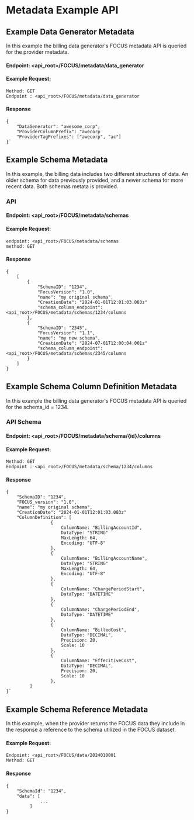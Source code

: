 # Metadata Example API

## Example Data Generator Metadata

In this example the billing data generator's FOCUS metadata API is queried for the provider metadata.

#### Endpoint: <api_root>/FOCUS/metadata/data_generator
#### Example Request:

    Method: GET 
    Endpoint : <api_root>/FOCUS/metadata/data_generator
####

#### Response
```
{
	"DataGenerator": "awesome_corp",
	"ProviderColumnPrefix": "awecorp
	"ProviderTagPrefixes": ["awecorp", "ac"]
}`
```

## Example Schema Metadata

In this example, the billing data includes two different structures of data. An older schema for data previously provided, and a newer schema for more recent data. Both schemas metata is provided. 

### API

#### Endpoint: <api_root>/FOCUS/metadata/schemas 
#### Example Request:
    endpoint: <api_root>/FOCUS/metadata/schemas 
    method: GET 
####

#### Response 
```
{
	[
		{
			"SchemaID": "1234",
			"FocusVersion": "1.0",
			"name": "my original schema",
			"CreationDate": "2024-01-01T12:01:03.083z"
			"schema_column_endpoint": <api_root>/FOCUS/metadata/schemas/1234/columns
		},
		{
			"SchemaID": "2345",
			"FocusVersion": "1.1",
			"name": "my new schema",
			"CreationDate": "2024-07-01T12:00:04.001z"
			"schema_column_endpoint": <api_root>/FOCUS/metadata/schemas/2345/columns
		}
	]
}
```

## Example Schema Column Definition Metadata

In this example the billing data generator's FOCUS metadata API is queried for the schema_id = 1234. 

### API Schema 

#### Endpoint: <api_root>/FOCUS/metadata/schema/{id}/columns
#### Example Request:

    Method: GET 
    Endpoint : <api_root>/FOCUS/metadata/schema/1234/columns
####

#### Response 
```
{
	"SchemaID": "1234",
	"FOCUS_version": "1.0",
    "name": "my original schema",
    "CreationDate": "2024-01-01T12:01:03.083z"
	"ColumnDefinition": [
                 {
                     ColumnName: "BillingAccountId",
                     DataType: "STRING"
                     MaxLength: 64,
                     Encoding: "UTF-8"
                 },
                 {
                     ColumnName: "BillingAccountName",
                     DataType: "STRING"
                     MaxLength: 64,
                     Encoding: "UTF-8"
                 },
                 {
                     ColumnName: "ChargePeriodStart",
                     DataType: "DATETIME"
                 },
                 {
                     ColumnName: "ChargePeriodEnd",
                     DataType: "DATETIME"
                 },
                 {
                     ColumnName: "BilledCost",
                     DataType: "DECIMAL",
                     Precision: 20,
                     Scale: 10
                 },
                 {
                     ColumnName: "EffecitiveCost",
                     DataType: "DECIMAL",
                     Precision: 20,
                     Scale: 10
                 },
         ]
}`
```

## Example Schema Reference Metadata

In this example, when the provider returns the FOCUS data they include in the response a reference to the schema utilized in the FOCUS dataset. 

#### Example Request:
    Endpoint: <api_root>/FOCUS/data/2024010001
    Method: GET 
####

#### Response
```
{
	"SchemaId": "1234",
	"data": [
             ...
         ]
}
```